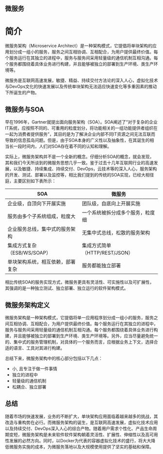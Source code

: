 微服务
-------


# 简介

微服务架构（Microservice Architect）是一种架构模式，它提倡将单块架构的应用划分成一组小的服务，服务之间互相协调、互相配合，为用户提供最终价值。每个服务运行在其独立的进程中，服务与服务间采用轻量级的通信机制互相沟通。每个服务都围绕着具体业务进行构建，并且能够被独立的部署到生产环境、类生产环境等。

微服务是互联网高速发展，敏捷、精益、持续交付方法论的深入人心，虚拟化技术与DevOps文化的快速发展以及传统单块架构无法适应快速变化等多重因素的推动下所诞生的产物。


## 微服务与SOA


早在1996年，Gartner就提出面向服务架构（SOA）。SOA阐述了“对于复杂的企业IT系统，应按照不同的、可重用的粒度划分，将功能相关的一组功能提供者组织在一起为消费者提供服务”，其目的是为了解决企业内部不同IT资源之间无法互联而导致的信息孤岛问题。但是，由于SOA本身的广义性以及抽象性，在其诞生的相当长一段时间内，人们对SOA存在着不同的认知和理解。


实际上，微服务架构并不是一个全新的概念。仔细分析SOA的概念，就会发现，其和我们今天所谈到的微服务思想几乎一致。鉴于过去十几年互联网行业的高速发展，以及敏捷、持续集成、持续交付、DevOps，云技术等的深入人心，服务架构的开发、测试、部署以及监控等，相比我们提到的传统的SOA实现，已经大相径庭，主要区别如下表所示：


| SOA  | 微服务 |
| ---- | ---- |
| 企业级，自顶向下开展实施	| 团队级，自底向上开展实施|
| 服务由多个子系统组成，粒度大 | 一个系统被拆分成多个服务，粒度细 |
| 企业服务总线，集中式的服务架构	| 无集中式总线，松散的服务架构  |
| 集成方式复杂（ESB/WS/SOAP）	 | 集成方式简单（HTTP/REST/JSON） |
| 单块架构系统，相互依赖，部署复杂	| 服务都能独立部署  |

相比传统SOA的服务实现方式，微服务更具有灵活性、可实施性以及可扩展性，其强调的是一种独立测试、独立部署、独立运行的软件架构模式。

## 微服务架构定义

微服务架构是一种架构模式，它提倡将单一应用程序划分成一组小的服务，服务之间互相协调、互相配合，为用户提供最终价值。每个服务运行在其独立的进程中，服务与服务间采用轻量级的通信机制互相沟通。每个服务都围绕着具体业务进行构建，并且能够被独立的部署到生产环境、类生产环境等。另外，应当尽量避免统一的、集中式的服务管理机制，对具体的一个服务而言，应根据业务上下文，选择合适的语言、工具对其进行构建。

总结下来，微服务架构中的核心部分包括以下几点：
* 小, 且专注于做⼀件事情
* 独立的进程中
* 轻量级的通信机制
* 松耦合、独立部署


## 总结

随着市场的快速发展，业务的不断扩大，单块架构应用面临着越来越多的挑战，其改造与重构势在必行。而微服务架构的诞生，是互联网高速发展，虚拟化技术应用以及持续交付、DevOps深入人心的综合产物。随着用户需求个性化、产品生命周期变短，微服务架构是未来软件软件架构朝着灵活性、扩展性、伸缩性以及高可用性发展的必然方向。同时，以Docker为代表的容器虚拟化技术的盛行，将大大降低微服务实施的成本，为微服务落地以及大规模使用提供了坚实的基础和保障。

